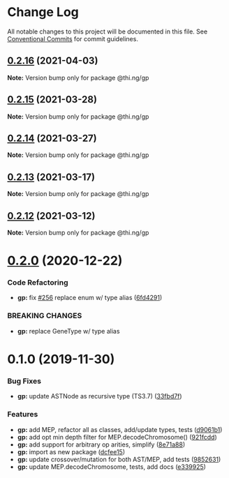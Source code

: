 # Change Log

All notable changes to this project will be documented in this file.
See [Conventional Commits](https://conventionalcommits.org) for commit guidelines.

## [0.2.16](https://github.com/thi-ng/umbrella/compare/@thi.ng/gp@0.2.15...@thi.ng/gp@0.2.16) (2021-04-03)

**Note:** Version bump only for package @thi.ng/gp





## [0.2.15](https://github.com/thi-ng/umbrella/compare/@thi.ng/gp@0.2.14...@thi.ng/gp@0.2.15) (2021-03-28)

**Note:** Version bump only for package @thi.ng/gp





## [0.2.14](https://github.com/thi-ng/umbrella/compare/@thi.ng/gp@0.2.13...@thi.ng/gp@0.2.14) (2021-03-27)

**Note:** Version bump only for package @thi.ng/gp





## [0.2.13](https://github.com/thi-ng/umbrella/compare/@thi.ng/gp@0.2.12...@thi.ng/gp@0.2.13) (2021-03-17)

**Note:** Version bump only for package @thi.ng/gp





## [0.2.12](https://github.com/thi-ng/umbrella/compare/@thi.ng/gp@0.2.11...@thi.ng/gp@0.2.12) (2021-03-12)

**Note:** Version bump only for package @thi.ng/gp





# [0.2.0](https://github.com/thi-ng/umbrella/compare/@thi.ng/gp@0.1.35...@thi.ng/gp@0.2.0) (2020-12-22)


### Code Refactoring

* **gp:** fix [#256](https://github.com/thi-ng/umbrella/issues/256) replace enum w/ type alias ([6fd4291](https://github.com/thi-ng/umbrella/commit/6fd4291eb2be4baae93b3f365478f73990e044b0))


### BREAKING CHANGES

* **gp:** replace GeneType w/ type alias





# 0.1.0 (2019-11-30)

### Bug Fixes

* **gp:** update ASTNode as recursive type (TS3.7) ([33fbd7f](https://github.com/thi-ng/umbrella/commit/33fbd7f152df370270690e5b1381a86f647f9b6b))

### Features

* **gp:** add MEP, refactor all as classes, add/update types, tests ([d9061b1](https://github.com/thi-ng/umbrella/commit/d9061b17a6aa89f690a0c97c12825c077f45e38b))
* **gp:** add opt min depth filter for MEP.decodeChromosome() ([921fcdd](https://github.com/thi-ng/umbrella/commit/921fcdd4e1c1919e4539c033df591782b63cff0a))
* **gp:** add support for arbitrary op arities, simplify ([8e71a88](https://github.com/thi-ng/umbrella/commit/8e71a88fb7b1ca36e7b89b5f2923a198c974c575))
* **gp:** import as new package ([dcfee15](https://github.com/thi-ng/umbrella/commit/dcfee156c8b196c6c4a4f2b5f0f7986e19bacee8))
* **gp:** update crossover/mutation for both AST/MEP, add tests ([9852631](https://github.com/thi-ng/umbrella/commit/9852631e227d9704c41f9dbe8a6b2cce10bd8fa9))
* **gp:** update MEP.decodeChromosome, tests, add docs ([e339925](https://github.com/thi-ng/umbrella/commit/e339925bc1fcbf2f7787e6453d2e29922adb3836))
